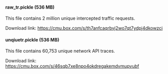 

#### raw_tr.pickle (536 MB)

This file contains 2 million unique intercepted traffic requests. 

Download link: https://cmu.box.com/s/th7anfcaqrbvj2wo7qt7ydpj4dkowzci


#### unqiuetr.pickle (536 MB)

This file contains 60,753 unique network API traces. 

Download link: https://cmu.box.com/s/46sqb7xe8npo4okdregakemdvmupvubf